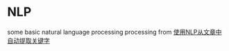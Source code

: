 # NLP
some basic natural language processing processing from [使用NLP从文章中自动提取关键字](https://www.cnblogs.com/cuiyubo/p/10175294.html)